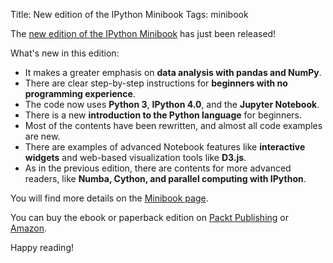 Title: New edition of the IPython Minibook
Tags: minibook

The [new edition of the IPython Minibook](https://www.packtpub.com/big-data-and-business-intelligence/learning-ipython-interactive-computing-and-data-visualization-sec) has just been released!

<!-- PELICAN_END_SUMMARY -->

What's new in this edition:

* It makes a greater emphasis on **data analysis with pandas and NumPy**.
* There are clear step-by-step instructions for **beginners with no programming experience**.
* The code now uses **Python 3**, **IPython 4.0**, and the **Jupyter Notebook**.
* There is a new **introduction to the Python language** for beginners.
* Most of the contents have been rewritten, and almost all code examples are new.
* There are examples of advanced Notebook features like **interactive widgets** and web-based visualization tools like **D3.js**.
* As in the previous edition, there are contents for more advanced readers, like **Numba, Cython, and parallel computing with IPython**.

You will find more details on the [Minibook page](/minibook/).

You can buy the ebook or paperback edition on [Packt Publishing](https://www.packtpub.com/big-data-and-business-intelligence/learning-ipython-interactive-computing-and-data-visualization-sec) or [Amazon](http://www.amazon.com/Learning-IPython-Interactive-Computing-Visualization-ebook/dp/B014T58NBO/ref=sr_1_2?s=digital-text&ie=UTF8&qid=1445850768&sr=1-2&keywords=learning+ipython).

Happy reading!
